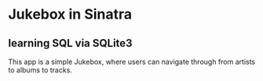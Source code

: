 # Jukebox in Sinatra
## learning SQL via SQLite3

This app is a simple Jukebox, where users can navigate through from artists to
albums to tracks.
